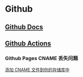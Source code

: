 # Github

## [Github Docs](https://docs.github.com/cn)

## [Github Actions](https://docs.github.com/cn/actions)

### Github Pages CNAME 丢失问题

[添加 CNAME 文件到你的存储库中](http://doc.yonyoucloud.com/doc/wiki/project/github-pages-basics/cname-file.html)
